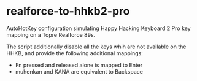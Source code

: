 realforce-to-hhkb2-pro
======================

AutoHotKey configuration simulating Happy Hacking Keyboard 2 Pro key mapping on a Topre Realforce 89s.

The script additionally disable all the keys whih are not available on the HHKB, and provide the following additional mappings:
- Fn pressed and released alone is mapped to Enter
- muhenkan and KANA are equivalent to Backspace
